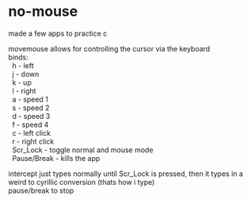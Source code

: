 # no-mouse
made a few apps to practice c

movemouse allows for controlling the cursor via the keyboard\
binds:\
&nbsp;&nbsp;h - left\
&nbsp;&nbsp;j - down\
&nbsp;&nbsp;k - up\
&nbsp;&nbsp;l - right\
&nbsp;&nbsp;a - speed 1\
&nbsp;&nbsp;s - speed 2\
&nbsp;&nbsp;d - speed 3\
&nbsp;&nbsp;f - speed 4\
&nbsp;&nbsp;c - left click\
&nbsp;&nbsp;r - right click\
&nbsp;&nbsp;Scr_Lock - toggle normal and mouse mode\
&nbsp;&nbsp;Pause/Break - kills the app

intercept just types normally until Scr_Lock is pressed, then it types in a weird to cyrillic conversion (thats how i type)\
pause/break to stop

